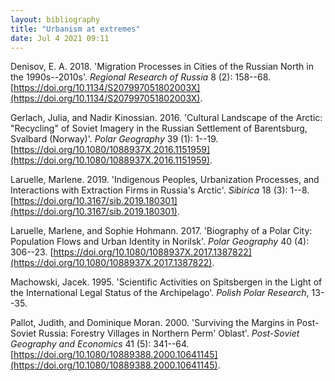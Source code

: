 ```yaml
---
layout: bibliography
title: "Urbanism at extremes"
date: Jul 4 2021 09:11
---
```



Denisov, E. A. 2018. 'Migration Processes in Cities of the Russian North
in the 1990s--2010s'. *Regional Research of Russia* 8 (2): 158--68.
[https://doi.org/10.1134/S207997051802003X](https://doi.org/10.1134/S207997051802003X).

Gerlach, Julia, and Nadir Kinossian. 2016. 'Cultural Landscape of the
Arctic: "Recycling" of Soviet Imagery in the Russian Settlement of
Barentsburg, Svalbard (Norway)'. *Polar Geography* 39 (1): 1--19.
[https://doi.org/10.1080/1088937X.2016.1151959](https://doi.org/10.1080/1088937X.2016.1151959).

Laruelle, Marlene. 2019. 'Indigenous Peoples, Urbanization Processes,
and Interactions with Extraction Firms in Russia's Arctic'. *Sibirica*
18 (3): 1--8.
[https://doi.org/10.3167/sib.2019.180301](https://doi.org/10.3167/sib.2019.180301).

Laruelle, Marlene, and Sophie Hohmann. 2017. 'Biography of a Polar City:
Population Flows and Urban Identity in Norilsk'. *Polar Geography* 40
(4): 306--23.
[https://doi.org/10.1080/1088937X.2017.1387822](https://doi.org/10.1080/1088937X.2017.1387822).

Machowski, Jacek. 1995. 'Scientific Activities on Spitsbergen in the
Light of the International Legal Status of the Archipelago'. *Polish
Polar Research*, 13--35.

Pallot, Judith, and Dominique Moran. 2000. 'Surviving the Margins in
Post-Soviet Russia: Forestry Villages in Northern Perm' Oblast'.
*Post-Soviet Geography and Economics* 41 (5): 341--64.
[https://doi.org/10.1080/10889388.2000.10641145](https://doi.org/10.1080/10889388.2000.10641145).
